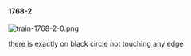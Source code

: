 #### 1768-2
![train-1768-2-0.png](https://github.com/lil-lab/nlvr/raw/master/nlvr/train/images/23/train-1768-2-0.png "train-1768-2-0.png")

there is exactly on black circle not touching any edge